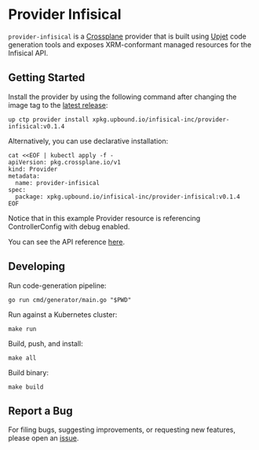 # Provider Infisical

`provider-infisical` is a [Crossplane](https://crossplane.io/) provider that
is built using [Upjet](https://github.com/crossplane/upjet) code
generation tools and exposes XRM-conformant managed resources for the
Infisical API.

## Getting Started

Install the provider by using the following command after changing the image tag
to the [latest release](https://marketplace.upbound.io/providers/infisical/provider-infisical):

```
up ctp provider install xpkg.upbound.io/infisical-inc/provider-infisical:v0.1.4
```

Alternatively, you can use declarative installation:

```
cat <<EOF | kubectl apply -f -
apiVersion: pkg.crossplane.io/v1
kind: Provider
metadata:
  name: provider-infisical
spec:
  package: xpkg.upbound.io/infisical-inc/provider-infisical:v0.1.4
EOF
```

Notice that in this example Provider resource is referencing ControllerConfig with debug enabled.

You can see the API reference [here](https://doc.crds.dev/github.com/infisical/provider-infisical).

## Developing

Run code-generation pipeline:

```console
go run cmd/generator/main.go "$PWD"
```

Run against a Kubernetes cluster:

```console
make run
```

Build, push, and install:

```console
make all
```

Build binary:

```console
make build
```

## Report a Bug

For filing bugs, suggesting improvements, or requesting new features, please
open an [issue](https://github.com/infisical/provider-infisical/issues).
